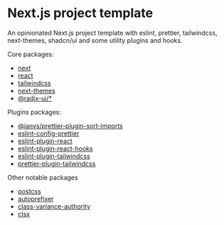 # Next.js project template
An opinionated Next.js project template with eslint, prettier, tailwindcss, next-themes, shadcn/ui and some utility plugins and hooks.

Core packages:
- [next](https://nextjs.org/)
- [react](https://react.dev/)
- [tailwindcss](https://tailwindcss.com/)
- [next-themes](https://github.com/pacocoursey/next-themes)
- [@radix-ui/*](https://www.radix-ui.com/primitives)

Plugins packages:
- [@ianvs/prettier-plugin-sort-imports](https://github.com/IanVS/prettier-plugin-sort-imports)
- [eslint-config-prettier](https://github.com/prettier/eslint-config-prettier)
- [eslint-plugin-react](https://github.com/jsx-eslint/eslint-plugin-react/tree/master)
- [eslint-plugin-react-hooks](https://github.com/facebook/react/tree/main/packages/eslint-plugin-react-hooks)
- [eslint-plugin-tailwindcss](https://github.com/francoismassart/eslint-plugin-tailwindcss)
- [prettier-plugin-tailwindcss](https://github.com/tailwindlabs/prettier-plugin-tailwindcss)

Other notable packages
- [postcss](https://github.com/postcss/postcss)
- [autoprefixer](https://github.com/postcss/autoprefixer)
- [class-variance-authority](https://github.com/joe-bell/cva)
- [clsx](https://github.com/lukeed/clsx)
